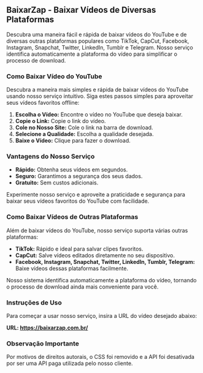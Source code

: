 ## BaixarZap - Baixar Vídeos de Diversas Plataformas

Descubra uma maneira fácil e rápida de baixar vídeos do YouTube e de diversas outras plataformas populares como TikTok, CapCut, Facebook, Instagram, Snapchat, Twitter, LinkedIn, Tumblr e Telegram. Nosso serviço identifica automaticamente a plataforma do vídeo para simplificar o processo de download.

### Como Baixar Vídeo do YouTube

Descubra a maneira mais simples e rápida de baixar vídeos do YouTube usando nosso serviço intuitivo. Siga estes passos simples para aproveitar seus vídeos favoritos offline:

1. **Escolha o Vídeo:** Encontre o vídeo no YouTube que deseja baixar.
2. **Copie o Link:** Copie o link do vídeo.
3. **Cole no Nosso Site:** Cole o link na barra de download.
4. **Selecione a Qualidade:** Escolha a qualidade desejada.
5. **Baixe o Vídeo:** Clique para fazer o download.

### Vantagens do Nosso Serviço

- **Rápido:** Obtenha seus vídeos em segundos.
- **Seguro:** Garantimos a segurança dos seus dados.
- **Gratuito:** Sem custos adicionais.

Experimente nosso serviço e aproveite a praticidade e segurança para baixar seus vídeos favoritos do YouTube com facilidade.

### Como Baixar Vídeos de Outras Plataformas

Além de baixar vídeos do YouTube, nosso serviço suporta várias outras plataformas:

- **TikTok:** Rápido e ideal para salvar clipes favoritos.
- **CapCut:** Salve vídeos editados diretamente no seu dispositivo.
- **Facebook, Instagram, Snapchat, Twitter, LinkedIn, Tumblr, Telegram:** Baixe vídeos dessas plataformas facilmente.

Nosso sistema identifica automaticamente a plataforma do vídeo, tornando o processo de download ainda mais conveniente para você.

### Instruções de Uso

Para começar a usar nosso serviço, insira a URL do vídeo desejado abaixo:

**URL: https://baixarzap.com.br/**

### Observação Importante

Por motivos de direitos autorais, o CSS foi removido e a API foi desativada por ser uma API paga utilizada pelo nosso cliente.
